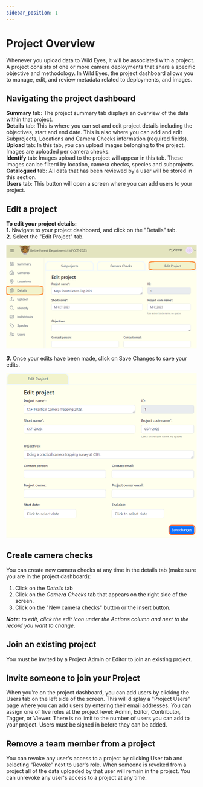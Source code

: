 ```yaml
---
sidebar_position: 1
---
```


# Project Overview

Whenever you upload data to Wild Eyes, it will be associated with a project. A project consists of one or more camera deployments that share a specific objective and methodology. In Wild Eyes, the project dashboard allows you to manage, edit, and review metadata related to deployments, and images. 


## Navigating the project dashboard
**Summary** tab: The project summary tab displays an overview of the data within that project. <br/>
**Details** tab:  This is where you can set and edit project details including the objectives, start and end date. This is also where you can add and edit Subprojects, Locations and Camera Checks information (required fields). <br />
**Upload** tab: In this tab, you can upload images belonging to the project. Images are uploaded per camera checks. <br/>
**Identify** tab: Images upload to the project will appear in this tab. These images can be filterd by location, camera checks, species and subprojects. <br/>
**Catalogued** tab: All data that has been reviewed by a user will be stored in this section. <br />
**Users** tab: This button will open a screen where you can add users to your project. <br/>


## Edit a project

**To edit your project details:** <br/>
**1.** Navigate to your project dashboard, and click on the "Details" tab. <br/>
**2.** Select the "Edit Project" tab.

![](../getting-started-images/projects/edit-project.png)

***3.*** Once your edits have been made, click on Save Changes to save your edits.

<!-- Picture Here -->
![](../getting-started-images/projects/edit-project-details.png)


## Create camera checks
You can create new camera checks at any time in the details tab (make sure you are in the project dashboard):
1. Click on the *Details* tab
2. Click on the *Camera Checks* tab that appears on the right side of the screen.
3. Click on the "New camera checks" button or the insert button.

***Note***: *to edit, click the edit icon under the Actions column and next to the record you want to change.*

## Join an existing project
You must be invited by a Project Admin or Editor to join an existing project.

## Invite someone to join your Project
When you're on the project dashboard, you can add users by clicking the Users tab on the left side of the screen. This will display a "Project Users" page where you can add users by entering their email addresses. You can assign one of five roles at the project level: Admin, Editor, Contributor, Tagger, or Viewer. There is no limit to the number of users you can add to your project. Users must be signed in before they can be added.

## Remove a team member from a project
You can revoke any user's access to a project by clicking User tab and selecting “Revoke” next to user's role. When someone is revoked from a project all of the data uploaded by that user will remain in the project. You can unrevoke any user's access to a project at any time.